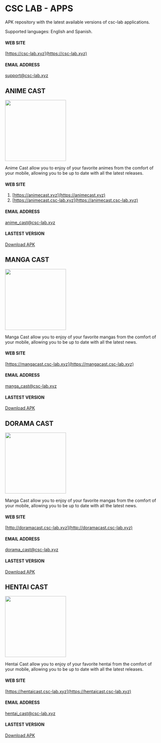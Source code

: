# CSC LAB - APPS

APK repository with the latest available versions of csc-lab applications.

Supported languages: English and Spanish.

#### WEB SITE
[https://csc-lab.xyz](https://csc-lab.xyz)

#### EMAIL ADDRESS
support@csc-lab.xyz

## ANIME CAST 

<img src="https://animecast.csc-lab.xyz/img/logo_v3.png"  width="200" height="200">

Anime Cast allow you to enjoy of your favorite animes from the comfort of your mobile, allowing you to be up to date with all the latest releases.

#### WEB SITE
1. [https://animecast.xyz](https://animecast.xyz)
2. [https://animecast.csc-lab.xyz](https://animecast.csc-lab.xyz)

#### EMAIL ADDRESS
anime_cast@csc-lab.xyz

#### LASTEST VERSION
[Download APK](https://github.com/carlosesteven/csc_lab_apps/raw/master/anime_cast.apk)

## MANGA CAST

<img src="https://mangacast.csc-lab.xyz/img/logo_v1.png"  width="200" height="200">

Manga Cast allow you to enjoy of your favorite mangas from the comfort of your mobile, allowing you to be up to date with all the latest news.

#### WEB SITE
[https://mangacast.csc-lab.xyz](https://mangacast.csc-lab.xyz)

#### EMAIL ADDRESS
manga_cast@csc-lab.xyz

#### LASTEST VERSION

[Download APK](https://github.com/carlosesteven/csc_lab_apps/raw/master/manga_cast.apk)

## DORAMA CAST

<img src="http://doramacast.csc-lab.xyz/img/logo_v1.png"  width="200" height="200">

Manga Cast allow you to enjoy of your favorite mangas from the comfort of your mobile, allowing you to be up to date with all the latest news.

#### WEB SITE
[http://doramacast.csc-lab.xyz](http://doramacast.csc-lab.xyz)

#### EMAIL ADDRESS
dorama_cast@csc-lab.xyz

#### LASTEST VERSION

[Download APK](https://github.com/carlosesteven/csc_lab_apps/raw/master/dorama_cast.apk)

## HENTAI CAST

<img src="https://hentaicast.csc-lab.xyz/img/hentai_cast_v1.png"  width="200" height="200">

Hentai Cast allow you to enjoy of your favorite hentai from the comfort of your mobile, allowing you to be up to date with all the latest releases.

#### WEB SITE
[https://hentaicast.csc-lab.xyz](https://hentaicast.csc-lab.xyz)

#### EMAIL ADDRESS
hentai_cast@csc-lab.xyz

#### LASTEST VERSION

[Download APK](https://github.com/carlosesteven/csc_lab_apps/raw/master/hentai_cast.apk)

